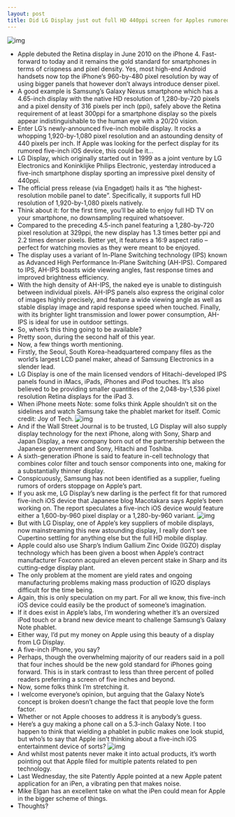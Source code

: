 ```yaml
---
layout: post
title: Did LG Display just out full HD 440ppi screen for Apples rumored Galaxy Note-killer?
---
```

![img](http://media.idownloadblog.com/wp-content/uploads/2012/05/lG-Display-1080p-five-inch-panel-press-shot-001.jpg)
* Apple debuted the Retina display in June 2010 on the iPhone 4. Fast-forward to today and it remains the gold standard for smartphones in terms of crispness and pixel density. Yes, most high-end Android handsets now top the iPhone’s 960-by-480 pixel resolution by way of using bigger panels that however don’t always introduce denser pixel.
* A good example is Samsung’s Galaxy Nexus smartphone which has a 4.65-inch display with the native HD resolution of 1,280-by-720 pixels and a pixel density of 316 pixels per inch (ppi), safely above the Retina requirement of at least 300ppi for a smartphone display so the pixels appear indistinguishable to the human eye with a 20/20 vision.
* Enter LG’s newly-announced five-inch mobile display. It rocks a whopping 1,920-by-1,080 pixel resolution and an astounding density of 440 pixels per inch. If Apple was looking for the perfect display for its rumored five-inch iOS device, this could be it…
* LG Display, which originally started out in 1999 as a joint venture by LG Electronics and Koninklijke Philips Electronic, yesterday introduced a five-inch smartphone display sporting an impressive pixel density of 440ppi.
* The official press release (via Engadget) hails it as “the highest-resolution mobile panel to date”. Specifically, it supports full HD resolution of 1,920-by-1,080 pixels natively.
* Think about it: for the first time, you’ll be able to enjoy full HD TV on your smartphone, no downsampling required whatsoever.
* Compared to the preceding 4.5-inch panel featuring a 1,280-by-720 pixel resolution at 329ppi, the new display has 1.3 times better ppi and 2.2 times denser pixels. Better yet, it features a 16:9 aspect ratio – perfect for watching movies as they were meant to be enjoyed.
* The display uses a variant of In-Plane Switching technology (IPS) known as Advanced High Performance In-Plane Switching (AH-IPS). Compared to IPS, AH-IPS boasts wide viewing angles, fast response times and improved brightness efficiency.
* With the high density of AH-IPS, the naked eye is unable to distinguish between individual pixels. AH-IPS panels also express the original color of images highly precisely, and feature a wide viewing angle as well as stable display image and rapid response speed when touched. Finally, with its brighter light transmission and lower power consumption, AH-IPS is ideal for use in outdoor settings.
* So, when’s this thing going to be available?
* Pretty soon, during the second half of this year.
* Now, a few things worth mentioning.
* Firstly, the Seoul, South Korea-headquartered company files as the world’s largest LCD panel maker, ahead of Samsung Electronics in a slender lead.
* LG Display is one of the main licensed vendors of Hitachi-developed IPS panels found in iMacs, iPads, iPhones and iPod touches. It’s also believed to be providing smaller quantities of the 2,048-by-1,536 pixel resolution Retina displays for the iPad 3.
* When iPhone meets Note: some folks think Apple shouldn’t sit on the sidelines and watch Samsung take the phablet market for itself. Comic credit: Joy of Tech.
![img](http://media.idownloadblog.com/wp-content/uploads/2012/02/iPhone-meets-Note.jpg)
* And if the Wall Street Journal is to be trusted, LG Display will also supply display technology for the next iPhone, along with Sony, Sharp and Japan Display, a new company born out of the partnership between the Japanese government and Sony, Hitachi and Toshiba.
* A sixth-generation iPhone is said to feature in-cell technology that combines color filter and touch sensor components into one, making for a substantially thinner display.
* Conspicuously, Samsung has not been identified as a supplier, fueling rumors of orders stoppage on Apple’s part.
* If you ask me, LG Display’s new darling is the perfect fit for that rumored five-inch iOS device that Japanese blog Macotakara says Apple’s been working on. The report speculates a five-inch iOS device would feature either a 1,600-by-960 pixel display or a 1,280-by-960 variant.
![img](http://media.idownloadblog.com/wp-content/uploads/2011/12/ipod-touch.jpg)
* But with LG Display, one of Apple’s key suppliers of mobile displays, now mainstreaming this new astounding display, I really don’t see Cupertino settling for anything else but the full HD mobile display.
* Apple could also use Sharp’s Indium Gallium Zinc Oxide (IGZO) display technology which has been given a boost when Apple’s contract manufacturer Foxconn acquired an eleven percent stake in Sharp and its cutting-edge display plant.
* The only problem at the moment are yield rates and ongoing manufacturing problems making mass production of IGZO displays difficult for the time being.
* Again, this is only speculation on my part. For all we know, this five-inch iOS device could easily be the product of someone’s imagination.
* If it does exist in Apple’s labs, I’m wondering whether it’s an oversized iPod touch or a brand new device meant to challenge Samsung’s Galaxy Note phablet.
* Either way, I’d put my money on Apple using this beauty of a display from LG Display.
* A five-inch iPhone, you say?
* Perhaps, though the overwhelming majority of our readers said in a poll that four inches should be the new gold standard for iPhones going forward. This is in stark contrast to less than three percent of polled readers preferring a screen of five inches and beyond.
* Now, some folks think I’m stretching it.
* I welcome everyone’s opinion, but arguing that the Galaxy Note’s concept is broken doesn’t change the fact that people love the form factor.
* Whether or not Apple chooses to address it is anybody’s guess.
* Here’s a guy making a phone call on a 5.3-inch Galaxy Note. I too happen to think that wielding a phablet in public makes one look stupid, but who’s to say that Apple isn’t thinking about a five-inch iOS entertainment device of sorts?
![img](http://media.idownloadblog.com/wp-content/uploads/2012/05/Galaxy-Note-5.3-in-public.jpg)
* And whilst most patents never make it into actual products, it’s worth pointing out that Apple filed for multiple patents related to pen technology.
* Last Wednesday, the site Patently Apple pointed at a new Apple patent application for an iPen, a vibrating pen that makes noise.
* Mike Elgan has an excellent take on what the iPen could mean for Apple in the bigger scheme of things.
* Thoughts?

